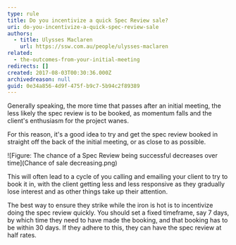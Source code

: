 ```yaml
---
type: rule
title: Do you incentivize a quick Spec Review sale?
uri: do-you-incentivize-a-quick-spec-review-sale
authors:
  - title: Ulysses Maclaren
    url: https://ssw.com.au/people/ulysses-maclaren
related:
  - the-outcomes-from-your-initial-meeting
redirects: []
created: 2017-08-03T00:30:36.000Z
archivedreason: null
guid: 0e34a856-4d9f-475f-b9c7-5b94c2f89389
---
```

Generally speaking, the more time that passes after an initial meeting, the less likely the spec review is to be booked, as momentum falls and the client's enthusiasm for the project wanes.

<!--endintro-->

For this reason, it's a good idea to try and get the spec review booked in straight off the back of the initial meeting, or as close to as possible.

![Figure: The chance of a Spec Review being successful decreases over time](Chance of sale decreasing.png)

This will often lead to a cycle of you calling and emailing your client to try to book it in, with the client getting less and less responsive as they gradually lose interest and as other things take up their attention.

The best way to ensure they strike while the iron is hot is to incentivize doing the spec review quickly. You should set a fixed timeframe, say 7 days, by which time they need to have made the booking, and that booking has to be within 30 days. If they adhere to this, they can have the spec review at half rates.